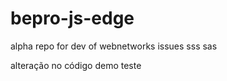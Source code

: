 
# bepro-js-edge
alpha repo for dev of webnetworks issues
sss
sas


alteração no código
demo
teste


